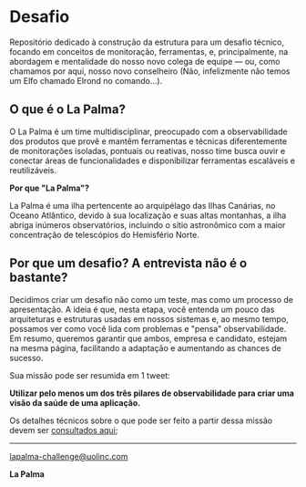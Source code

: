 # Desafio

Repositório dedicado à construção da estrutura para um desafio técnico, focando em conceitos de monitoração, ferramentas, e, principalmente, na abordagem e mentalidade do nosso novo colega de equipe — ou, como chamamos por aqui, nosso novo conselheiro (Não, infelizmente não temos um Elfo chamado Elrond no comando...).

## O que é o La Palma?

O La Palma é um time multidisciplinar, preocupado com a observabilidade dos produtos que provê e mantêm ferramentas e técnicas diferentemente de monitorações isoladas, pontuais ou reativas, nosso time busca ouvir e conectar áreas de funcionalidades e disponibilizar ferramentas escaláveis e reutilizáveis.

**Por que "La Palma"?**

La Palma é uma ilha pertencente ao arquipélago das Ilhas Canárias, no Oceano Atlântico, devido à sua localização e suas altas montanhas, a ilha abriga inúmeros observatórios, incluindo o sítio astronômico com a maior concentração de telescópios do Hemisfério Norte.

## Por que um desafio? A entrevista não é o bastante?

Decidimos criar um desafio não como um teste, mas como um processo de apresentação. A ideia é que, nesta etapa, você entenda um pouco das arquiteturas e estruturas usadas em nossos sistemas e, ao mesmo tempo, possamos ver como você lida com problemas e "pensa" observabilidade. Em resumo, queremos garantir que ambos, empresa e candidato, estejam na mesma página, facilitando a adaptação e aumentando as chances de sucesso.

Sua missão pode ser resumida em 1 tweet:

**Utilizar pelo menos um dos três pilares de observabilidade para criar uma visão da saúde de uma aplicação.** 

Os detalhes técnicos sobre o que pode ser feito a partir dessa missão devem ser [consultados aqui](https://github.com/timelapalma/desafio/blob/main/DOC.md);

---

lapalma-challenge@uolinc.com

**La Palma**